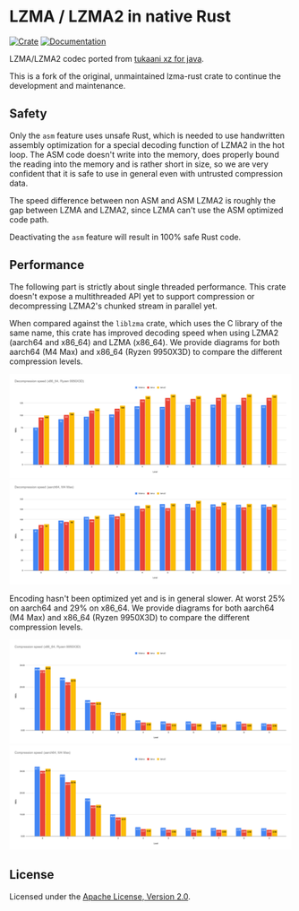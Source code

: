 # LZMA / LZMA2 in native Rust

[![Crate](https://img.shields.io/crates/v/lzma-rust2.svg)](https://crates.io/crates/lzma-rust2)
[![Documentation](https://docs.rs/lzma-rust2/badge.svg)](https://docs.rs/lzma-rust2)

LZMA/LZMA2 codec ported from [tukaani xz for java](https://tukaani.org/xz/java.html).

This is a fork of the original, unmaintained lzma-rust crate to continue the development and maintenance.

## Safety

Only the `asm` feature uses unsafe Rust, which is needed to use handwritten assembly optimization for a special decoding
function of LZMA2 in the hot loop. The ASM code doesn't write into the memory, does properly bound the reading into
the memory and is rather short in size, so we are very confident that it is safe to use in general even with untrusted
compression data.

The speed difference between non ASM and ASM LZMA2 is roughly the gap between LZMA and LZMA2, since LZMA can't use the
ASM optimized code path.

Deactivating the `asm` feature will result in 100% safe Rust code.

## Performance

The following part is strictly about single threaded performance. This crate doesn't expose a multithreaded API yet
to support compression or decompressing LZMA2's chunked stream in parallel yet.

When compared against the `liblzma` crate, which uses the C library of the same name, this crate has improved decoding
speed when using LZMA2 (aarch64 and x86_64) and LZMA (x86_64). We provide diagrams for both aarch64 (M4 Max) and
x86_64 (Ryzen 9950X3D) to compare the different compression levels.

![Decompression Speed x86_64](./assets/decompression_x86_64.svg)
![Decompression Speed aarch64](./assets/decompression_aarch64.svg)

Encoding hasn't been optimized yet and is in general slower. At worst 25% on aarch64 and 29% on x86_64. We provide
diagrams for both aarch64 (M4 Max) and x86_64 (Ryzen 9950X3D) to compare the different compression levels.

![Compression Speed x86_64](./assets/compression_x86_64.svg)
![Compression Speed aarch64](./assets/compression_aarch64.svg)

## License

Licensed under the [Apache License, Version 2.0](https://www.apache.org/licenses/LICENSE-2.0).
